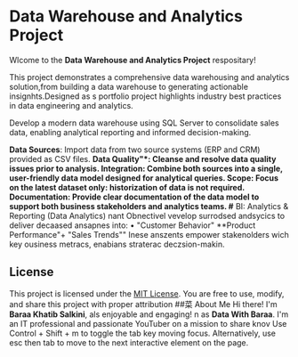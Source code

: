 # Data Warehouse and Analytics Project

Wlcome to the **Data Warehouse and Analytics Project** respositary!

This project demonstrates a comprehensive data warehousing and analytics solution,from building a data warehouse to generating actionable insignhts.Designed as s portfolio project highlights industry best practices in data engineering and analytics.

Develop a modern data warehouse using SQL Server to consolidate sales data, enabling analytical reporting and informed decision-making.

**Data Sources**: Import data from two source systems (ERP and CRM) provided as CSV files.
**Data Quality"*: Cleanse and resolve data quality issues prior to analysis.
**Integration**: Combine both sources into a single, user-friendly data model designed for analytical queries.
**Scope**: Focus on the latest dataset only: historization of data is not required.
**Documentation**: Provide clear documentation of the data model to support both business stakeholders and analytics teams.
#** BI: Analytics & Reporting (Data Analytics)
nant Obnectivel
vevelop surrodsed andsycics to deliver decaased ansapnes into:
• "Customer Behavior"
**Product Performance"+
"Sales Trends""
Inese anszents empower stakenolders wich key ousiness metracs, enabians straterac deczsion-makin.
##  License
This project is licensed under the [MIT License](LICENSE). You are free to use, modify, and share this project with proper attribution
##菜 About Me
Hi there! I'm **Baraa Khatib Salkini**, als
enjoyable and engaging!
n as **Data With Baraa**. I'm an IT professional and passionate YouTuber on a mission to share knov
Use Control + Shift + m to toggle the tab key moving focus. Alternatively, use esc then tab to move to the next interactive element on the page.
